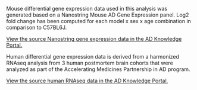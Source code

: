 Mouse differential gene expression data used in this analysis was generated based on a Nanostring Mouse AD Gene Expression panel. Log2 fold change has been computed for each model x sex x age combination in comparison to C57BL6J. 

<a href = "https://adknowledgeportal.synapse.org/Explore/Studies/DetailsPage?Study=syn21595258" target = "_blank">View the source Nanostring gene expression data in the AD Knowledge Portal.</a>

Human differential gene expression data is derived from a harmonized RNAseq analysis from 3 human postmortem brain cohorts that were analyzed as part of the Accelerating Medicines Partnership in AD program. 

<a href = "https://adknowledgeportal.synapse.org/Explore/Studies/DetailsPage?Study=syn9702085" target = "_blank">View the source human RNAseq data in the AD Knowledge Portal.</a>
